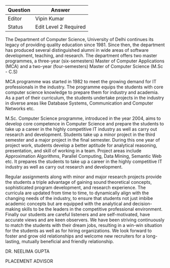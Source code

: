 | Question|Answer|
|-|-|
|Editor|Vipin Kumar|
|Status|Edit Level 2 Required|

The Department of Computer Science, University of Delhi continues its legacy of
providing quality education since 1981. Since then, the department has produced
several distinguished alumni in wide areas of software development, teaching, and
research. The department offers two master programmes, a three-year (six-semesters)
Master of Computer Applications (MCA) and a two-year (four-semesters) Master of
Computer Science (M.Sc - C.S)

MCA programme was started in 1982 to meet the growing demand for IT professionals in the
industry. The programme equips the students with core computer science knowledge to
prepare them for industry and academia. As a part of their curriculum, the students undertake
projects in the industry in diverse areas like Database Systems, Communication and Computer
Networks etc.

M.Sc. Computer Science programme, introduced in the year 2004, aims to develop core
competence in Computer Science and prepare the students to take up a career in the highly
competitive IT industry as well as carry out research and development. Students take up a
minor project in the third semester and a major project in the final semester. During this one
year of project work, students develop a better aptitude for analytical reasoning, presentation,
and skill of working in a team. Project areas include Approximation Algorithms, Parallel
Computing, Data Mining, Semantic Web etc. It prepares the students to take up a career in the
highly competitive IT industry as well as carry out research and development. 

Regular assignments along with minor and major research projects provide the students a triple
advantage of gaining sound theoretical concepts, sophisticated program development, and
research experience. The curricula are updated from time to time, to dynamically align with the
changing needs of the industry, to ensure that students not just imbibe academic concepts but
are equipped with the analytical and decision-making skills to be the leaders in the competitive
professional environment. Finally our students are careful listeners and are self-motivated, have
accurate views and are keen observers. We have been striving continuously to match the
students with their dream jobs, resulting in a win-win situation for the students as well as
for hiring organizations. We look forward to foster and grow old relationships and welcome
new recruiters for a long-lasting, mutually beneficial and friendly relationship.

DR. NEELIMA GUPTA

PLACEMENT ADVISOR
